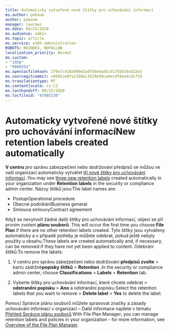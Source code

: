 ```yaml
---
title: Automaticky vytvořené nové štítky pro uchovávání informací
ms.author: pebaum
author: pebaum
manager: laurawi
ms.date: 04/21/2020
ms.audience: admin
ms.topic: article
ms.service: o365-administration
ROBOTS: NOINDEX, NOFOLLOW
localization_priority: Normal
ms.custom:
- "1958"
- "9000331"
ms.openlocfilehash: 2f0e7c418a909d1adfb8e6ad5cd1755839cb22e2
ms.sourcegitcommit: c6692ce0fa1358ec3529e59ca0ecdfdea4cdc759
ms.translationtype: MT
ms.contentlocale: cs-CZ
ms.lasthandoff: 09/15/2020
ms.locfileid: "47803130"
---
```

# <a name="new-retention-labels-created-automatically"></a><span data-ttu-id="09268-102">Automaticky vytvořené nové štítky pro uchovávání informací</span><span class="sxs-lookup"><span data-stu-id="09268-102">New retention labels created automatically</span></span>

<span data-ttu-id="09268-103">**V centru** pro správu zabezpečení nebo dodržování předpisů se můžou ve vaší organizaci automaticky vytvářet [tři nové štítky pro uchovávání informací](https://docs.microsoft.com/microsoft-365/compliance/file-plan-manager) .</span><span class="sxs-lookup"><span data-stu-id="09268-103">You may see [three new retention labels](https://docs.microsoft.com/microsoft-365/compliance/file-plan-manager) created automatically in your organization under **Retention labels** in the security or compliance admin center.</span></span> <span data-ttu-id="09268-104">Názvy štítků jsou:</span><span class="sxs-lookup"><span data-stu-id="09268-104">The label names are:</span></span>

- <span data-ttu-id="09268-105">Postup</span><span class="sxs-lookup"><span data-stu-id="09268-105">Operational procedure</span></span>
- <span data-ttu-id="09268-106">Obecné podnikání</span><span class="sxs-lookup"><span data-stu-id="09268-106">Business general</span></span>
- <span data-ttu-id="09268-107">Smlouva smlouvy</span><span class="sxs-lookup"><span data-stu-id="09268-107">Contract agreement</span></span>

<span data-ttu-id="09268-108">Když se nevytvoří žádné další štítky pro uchovávání informací, objeví se při prvním zvolení **plánu souborů** .</span><span class="sxs-lookup"><span data-stu-id="09268-108">This will occur the first time you choose **File Plan** if there are no other retention labels created.</span></span> <span data-ttu-id="09268-109">Tyto štítky jsou vytvářeny automaticky a v případě potřeby je můžete odebrat, pokud ještě nebyly použity u obsahu.</span><span class="sxs-lookup"><span data-stu-id="09268-109">These labels are created automatically and, if necessary, can be removed if they have not yet been applied to content.</span></span> <span data-ttu-id="09268-110">Odebrání štítků:</span><span class="sxs-lookup"><span data-stu-id="09268-110">To remove the labels:</span></span>

1. <span data-ttu-id="09268-111">V centru pro správu zabezpečení nebo dodržování **předpisů zvolte**  >  kartu zádržné**popisky štítků**  >  **Retention** .</span><span class="sxs-lookup"><span data-stu-id="09268-111">In the security or compliance admin center, choose **Classifications** > **Labels** > **Retention** tab.</span></span>

1. <span data-ttu-id="09268-112">Vyberte štítky pro uchovávání informací, které chcete odebrat > **odstranění popisku**  >  **Ano** a odstranění popisku.</span><span class="sxs-lookup"><span data-stu-id="09268-112">Select the retention labels that you want to remove > **Delete label** > **Yes** to delete the label.</span></span>

<span data-ttu-id="09268-113">Pomocí Správce plánu souborů můžete spravovat značky a zásady uchovávání informací v organizaci – Další informace najdete v tématu [Přehled Správce plánu souborů](https://docs.microsoft.com/microsoft-365/compliance/file-plan-manager).</span><span class="sxs-lookup"><span data-stu-id="09268-113">With File Plan Manager, you can manage retention labels and policies in your organization - for more information, see [Overview of the File Plan Manager](https://docs.microsoft.com/microsoft-365/compliance/file-plan-manager).</span></span>